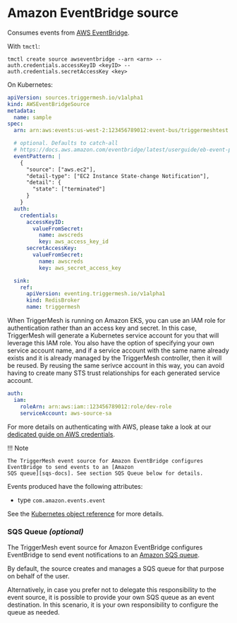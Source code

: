 # Amazon EventBridge source

Consumes events from [AWS EventBridge](https://aws.amazon.com/eventbridge/).

With `tmctl`:

```
tmctl create source awseventbridge --arn <arn> --auth.credentials.accessKeyID <keyID> --auth.credentials.secretAccessKey <key>
```

On Kubernetes:

```yaml
apiVersion: sources.triggermesh.io/v1alpha1
kind: AWSEventBridgeSource
metadata:
  name: sample
spec:
  arn: arn:aws:events:us-west-2:123456789012:event-bus/triggermeshtest

  # optional. Defaults to catch-all
  # https://docs.aws.amazon.com/eventbridge/latest/userguide/eb-event-patterns.html
  eventPattern: |
    {
      "source": ["aws.ec2"],
      "detail-type": ["EC2 Instance State-change Notification"],
      "detail": {
        "state": ["terminated"]
      }
    }
  auth:
    credentials:
      accessKeyID:
        valueFromSecret:
          name: awscreds
          key: aws_access_key_id
      secretAccessKey:
        valueFromSecret:
          name: awscreds
          key: aws_secret_access_key

  sink:
    ref:
      apiVersion: eventing.triggermesh.io/v1alpha1
      kind: RedisBroker
      name: triggermesh
```

When TriggerMesh is running on Amazon EKS, you can use an IAM role for authentication rather than an access key and secret. In this case, TriggerMesh will generate a Kubernetes service account for you that will leverage this IAM role. You also have the option of specifying your own service account name, and if a service account with the same name already exists and it is already managed by the TriggerMesh controller, then it will be reused. By reusing the same serivce account in this way, you can avoid having to create many STS trust relationships for each generated service account.

```yaml
auth:
  iam:
    roleArn: arn:aws:iam::123456789012:role/dev-role
    serviceAccount: aws-source-sa
```

For more details on authenticating with AWS, please take a look at our [dedicated guide on AWS credentials](../guides/credentials/awscredentials.md).

!!! Note

    The TriggerMesh event source for Amazon EventBridge configures EventBridge to send events to an [Amazon
    SQS queue][sqs-docs]. See section SQS Queue below for details.

Events produced have the following attributes:

* type `com.amazon.events.event`

See the [Kubernetes object reference](../../reference/sources/#sources.triggermesh.io/v1alpha1.AWSEventBridgeSource) for more details.

### SQS Queue _(optional)_

The TriggerMesh event source for Amazon EventBridge configures EventBridge to send event notifications to an [Amazon
SQS queue][sqs-docs].

By default, the source creates and manages a SQS queue for that purpose on behalf of the user.

Alternatively, in case you prefer not to delegate this responsibility to the event source, it is possible to provide
your own SQS queue as an event destination. In this scenario, it is your own responsibility to configure the queue as needed.

[sqs-docs]: https://docs.aws.amazon.com/AWSSimpleQueueService/latest/SQSDeveloperGuide/welcome.html
